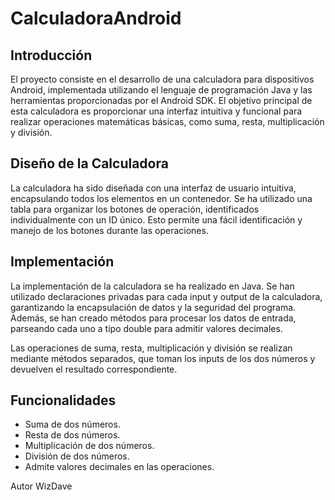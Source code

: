 # CalculadoraAndroid

<h2>Introducción</h2>
    <p>El proyecto consiste en el desarrollo de una calculadora para dispositivos Android, implementada utilizando el lenguaje de programación Java y las herramientas proporcionadas por el Android SDK. El objetivo principal de esta calculadora es proporcionar una interfaz intuitiva y funcional para realizar operaciones matemáticas básicas, como suma, resta, multiplicación y división.</p>

<h2>Diseño de la Calculadora</h2>
    <p>La calculadora ha sido diseñada con una interfaz de usuario intuitiva, encapsulando todos los elementos en un contenedor. Se ha utilizado una tabla para organizar los botones de operación, identificados individualmente con un ID único. Esto permite una fácil identificación y manejo de los botones durante las operaciones.</p>

<h2>Implementación</h2>
    <p>La implementación de la calculadora se ha realizado en Java. Se han utilizado declaraciones privadas para cada input y output de la calculadora, garantizando la encapsulación de datos y la seguridad del programa. Además, se han creado métodos para procesar los datos de entrada, parseando cada uno a tipo double para admitir valores decimales.</p>
    <p>Las operaciones de suma, resta, multiplicación y división se realizan mediante métodos separados, que toman los inputs de los dos números y devuelven el resultado correspondiente.</p>

 <h2>Funcionalidades</h2>
    <ul>
        <li>Suma de dos números.</li>
        <li>Resta de dos números.</li>
        <li>Multiplicación de dos números.</li>
        <li>División de dos números.</li>
        <li>Admite valores decimales en las operaciones.</li>
    </ul>

Autor 
WizDave
